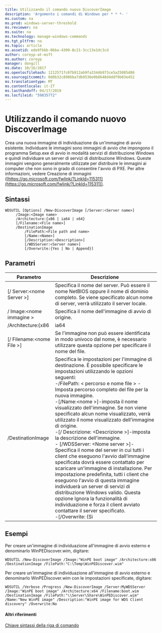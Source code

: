 ```yaml
---
title: Utilizzando il comando nuovo DiscoverImage
description: 'Argomento i comandi di Windows per * * *- '
ms.custom: na
ms.prod: windows-server-threshold
ms.reviewer: na
ms.suite: na
ms.technology: manage-windows-commands
ms.tgt_pltfrm: na
ms.topic: article
ms.assetid: ede9fbbb-0bba-4309-8c21-3cc13e1dc3cd
author: coreyp-at-msft
ms.author: coreyp
manager: dongill
ms.date: 10/16/2017
ms.openlocfilehash: 1212571fc07b912ab9fa3344b973ce5a25085d86
ms.sourcegitcommit: 0d0b32c8986ba7db9536e0b8648d4ddf9b03e452
ms.translationtype: MT
ms.contentlocale: it-IT
ms.lasthandoff: 04/17/2019
ms.locfileid: "59835772"
---
```

# <a name="using-the-new-discoverimage-command"></a>Utilizzando il comando nuovo DiscoverImage



Crea una nuova immagine di individuazione da un'immagine di avvio esistente. Individuare le immagini sono immagini di avvio che impongono il programma Setup.exe di avvio in modalità servizi di distribuzione Windows e quindi individuare un server di servizi di distribuzione Windows. Queste immagini vengono generalmente utilizzate per distribuire le immagini ai computer che non sono in grado di consentire l'avvio di PXE. Per altre informazioni, vedere Creazione di immagini ([https://go.microsoft.com/fwlink/?LinkId=115311](https://go.microsoft.com/fwlink/?LinkId=115311)).

## <a name="syntax"></a>Sintassi

```
WDSUTIL [Options] /New-DiscoverImage [/Server:<Server name>]
     /Image:<Image name>
     /Architecture:{x86 | ia64 | x64}
     [/Filename:<File name>]
     /DestinationImage
         /FilePath:<File path and name>
         [/Name:<Name>]
         [/Description:<Description>]
         [/WDSServer:<Server name>]
         [/Overwrite:{Yes | No | Append}]
```

## <a name="parameters"></a>Parametri

|Parametro|Descrizione|
|---------|-----------|
|[/ Server:\<nome Server >]|Specifica il nome del server. Può essere il nome NetBIOS oppure il nome di dominio completo. Se viene specificato alcun nome di server, verrà utilizzato il server locale.|
|/ Image:\<nome immagine >|Specifica il nome dell'immagine di avvio di origine.|
|/Architecture:{x86 | ia64 | x64}|Specifica l'architettura dell'immagine da restituire. Poiché è possibile che lo stesso nome di immagine per immagini di avvio diverse architetture, che specifica il valore di architettura garantisce che WDSUTIL restituisce l'immagine corretta.|
|[/ Filename:\<nome File >]|Se l'immagine non può essere identificata in modo univoco dal nome, è necessario utilizzare questa opzione per specificare il nome del file.|
|/DestinationImage|Specifica le impostazioni per l'immagine di destinazione. È possibile specificare le impostazioni utilizzando le opzioni seguenti:</br>-/FilePath: < percorso e nome file > - Imposta percorso completo del file per la nuova immagine.</br>-[/Name:\<nome >]-imposta il nome visualizzato dell'immagine. Se non viene specificato alcun nome visualizzato, verrà utilizzato il nome visualizzato dell'immagine di origine.</br>-[/ Descrizione: \<Descrizione >]-imposta la descrizione dell'immagine.</br>-   [/WDSServer: \<Nome server >]-Specifica il nome del server in cui tutti i client che eseguono l'avvio dall'immagine specificata dovrà essere contattato per scaricare un'immagine di installazione. Per impostazione predefinita, tutti i client che eseguono l'avvio di questa immagine individuerà un server di servizi di distribuzione Windows valido. Questa opzione Ignora la funzionalità di individuazione e forza il client avviato contattare il server specificato.</br>-[/Overwrite: {Sì | No | Aggiungere}] - determina se il file specificato nel **/DestinationImage** devono essere sovrascritti se in /FilePath esiste già un altro file con lo stesso nome. **Sì** sovrascrive il file esistente. **Non** (impostazione predefinita) causa un errore si verifica se un altro file con lo stesso nome esiste già. **Aggiungere** Collega l'immagine generata come una nuova immagine all'interno del file con estensione wim esistente.|

## <a name="BKMK_examples"></a>Esempi

Per creare un'immagine di individuazione all'immagine di avvio esterno e denominarlo WinPEDiscover.wim, digitare:
```
WDSUTIL /New-DiscoverImage /Image:"WinPE boot image" /Architecture:x86 /DestinationImage /FilePath:"C:\Temp\WinPEDiscover.wim"
```
Per creare un'immagine di individuazione all'immagine di avvio esterno e denominarlo WinPEDiscover.wim con le impostazioni specificate, digitare:
```
WDSUTIL /Verbose /Progress /New-DiscoverImage /Server:MyWDSServer
/Image:"WinPE boot image" /Architecture:x64 /Filename:boot.wim /DestinationImage /FilePath:"\\Server\Share\WinPEDiscover.wim" 
/Name:"New WinPE image" /Description:"WinPE image for WDS Client discovery" /Overwrite:No
```

#### <a name="additional-references"></a>Altri riferimenti

[Chiave sintassi della riga di comando](command-line-syntax-key.md)